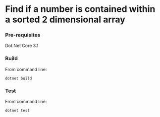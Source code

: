  # Find if a number is contained within a sorted 2 dimensional array

### Pre-requisites
Dot.Net Core 3.1

### Build
From command line:
```
dotnet build
```

### Test
From command line:
```
dotnet test
```
